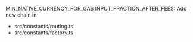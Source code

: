 MIN_NATIVE_CURRENCY_FOR_GAS
INPUT_FRACTION_AFTER_FEES:
Add new chain in

- src/constants/routing.ts
- src/constants/factory.ts
